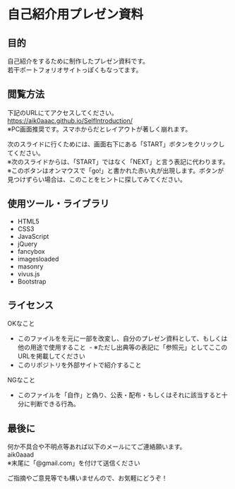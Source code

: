 # 自己紹介用プレゼン資料

## 目的
自己紹介をするために制作したプレゼン資料です。    
若干ポートフォリオサイトっぽくもなってます。   

## 閲覧方法
下記のURLにてアクセスしてください。  
https://aik0aaac.github.io/SelfIntroduction/  
※PC画面推奨です。スマホからだとレイアウトが著しく崩れます。  

次のスライドに行くためには、画面右下にある「START」ボタンをクリックしてください。  
※次のスライドからは、「START」ではなく「NEXT」と言う表記に代わります。  
※このボタンはオンマウスで「go!」と書かれた赤い丸が出現します。ボタンが見つけずらい場合は、このことをヒントに探してみてください。  

## 使用ツール・ライブラリ
- HTML5
- CSS3
- JavaScript
- jQuery
- fancybox
- imagesloaded
- masonry
- vivus.js
- Bootstrap

## ライセンス
OKなこと
- このファイルをを元に一部を改変し、自分のプレゼン資料として、もしくは他の用途で使用すること
  - ※ただし出典等の表記に「参照元」としてここのURLを掲載してください
- このリポジトリを外部サイトで紹介すること

NGなこと
- このファイルを「自作」と偽り、公表・配布・もしくはそれに該当すると十分に判断できる行為。

## 最後に
何か不具合や不明点等あれば以下のメールにてご連絡願います。    
aik0aaad  
※末尾に「@gmail.com」を付けて送信ください  

ご指摘やご意見等でも構いませんので、お気軽にどうぞ！ 
